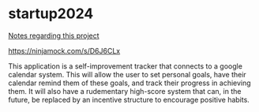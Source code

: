 # startup2024
[Notes regarding this project](docs/notes.md)

https://ninjamock.com/s/D6J6CLx

This application is a self-improvement tracker that connects to a google calendar system. 
This will allow the user to set personal goals, have their calendar remind them of these goals,
and track their progress in achieving them. It will also have a rudementary high-score system
that can, in the future, be replaced by an incentive structure to encourage positive habits.

